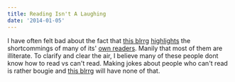 ```yaml
---
title: Reading Isn't A Laughing
date: '2014-01-05'
---
```


I have often felt bad about the fact that [this blrrg][3] [highlights][1] the shortcommings of many of its' [own readers][2]. Manily that most of them are illiterate. To clarify and clear the air, I believe many of these people dont know how to read vs can't read. Making jokes about people who can't read is rather bougie and [this blrrg][3] will have none of that.

[1]: http://cloudbacon.com/2011/12/19/People-Can-Not-Read
[2]: https://gimmebar.com/view/50340ae129ca15593d000005/big
[3]: https://gimmebar.com/view/528bbed3aac422ce02000015/big
